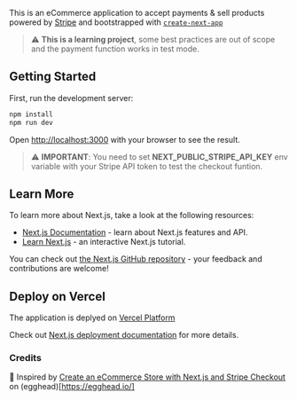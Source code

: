 This is an eCommerce application to accept payments & sell products powered by
[Stripe](https://stripe.com/it) and bootstrapped with
[`create-next-app`](https://github.com/vercel/next.js/tree/canary/packages/create-next-app)

> :warning: **This is a learning project**, some best practices are out of scope
> and the payment function works in test mode.

## Getting Started

First, run the development server:

```bash
npm install
npm run dev
```

Open [http://localhost:3000](http://localhost:3000) with your browser to see the
result.

> :warning: **IMPORTANT**: You need to set **NEXT_PUBLIC_STRIPE_API_KEY** env
> variable with your Stripe API token to test the checkout funtion.

## Learn More

To learn more about Next.js, take a look at the following resources:

- [Next.js Documentation](https://nextjs.org/docs) - learn about Next.js
  features and API.
- [Learn Next.js](https://nextjs.org/learn) - an interactive Next.js tutorial.

You can check out
[the Next.js GitHub repository](https://github.com/vercel/next.js/) - your
feedback and contributions are welcome!

## Deploy on Vercel

The application is deplyed on
[Vercel Platform](https://vercel.com/import?utm_medium=default-template&filter=next.js&utm_source=create-next-app&utm_campaign=create-next-app-readme)

Check out [Next.js deployment documentation](https://nextjs.org/docs/deployment)
for more details.


### Credits
🥚 Inspired by [Create an eCommerce Store with Next.js and Stripe Checkout](https://egghead.io/projects/create-an-ecommerce-store-with-next-js-and-stripe-checkout) on (egghead)[https://egghead.io/]

